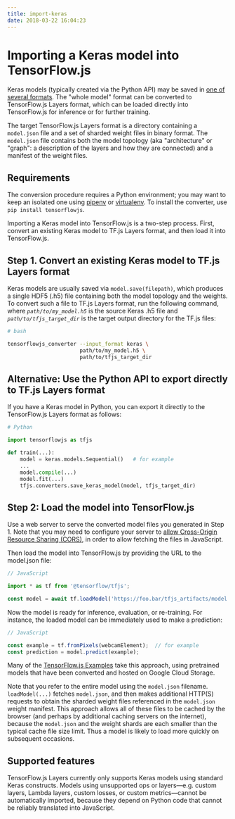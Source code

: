 ```yaml
---
title: import-keras
date: 2018-03-22 16:04:23
---
```


# Importing a Keras model into TensorFlow.js

Keras models (typically created via the Python API) may be saved in [one of several formats](https://keras.io/getting-started/faq/#how-can-i-save-a-keras-model).  The "whole model" format can be converted to TensorFlow.js Layers format, which can be loaded directly into TensorFlow.js for inference or for further training.

The target TensorFlow.js Layers format is a directory containing a `model.json` file and a set of sharded weight files in binary format.  The `model.json` file contains both the model topology (aka "architecture" or "graph": a description of the layers and how they are connected) and a manifest of the weight files.

## Requirements
The conversion procedure requires a Python environment; you may want to keep an isolated one using [pipenv](https://github.com/pypa/pipenv) or [virtualenv](https://virtualenv.pypa.io).  To install the converter, use `pip install tensorflowjs`.

Importing a Keras model into TensorFlow.js is a two-step process. First, convert an existing Keras model to TF.js Layers format, and then load it into TensorFlow.js.

## Step 1. Convert an existing Keras model to TF.js Layers format

Keras models are usually saved via `model.save(filepath)`, which produces a single HDF5 (.h5) file containing both the model topology and the weights.  To convert such a file to TF.js Layers format, run the following command, where _`path/to/my_model.h5`_ is the source Keras .h5 file and _`path/to/tfjs_target_dir`_ is the target output directory for the TF.js files:


```sh
# bash

tensorflowjs_converter --input_format keras \
                       path/to/my_model.h5 \
                       path/to/tfjs_target_dir
```

## Alternative: Use the Python API to export directly to TF.js Layers format

If you have a Keras model in Python, you can export it directly to the TensorFlow.js Layers format as follows:

```py
# Python

import tensorflowjs as tfjs

def train(...):
    model = keras.models.Sequential()   # for example
    ...
    model.compile(...)
    model.fit(...)
    tfjs.converters.save_keras_model(model, tfjs_target_dir)
```

## Step 2: Load the model into TensorFlow.js

Use a web server to serve the converted model files you generated in Step 1.  Note that you may need to configure your server to [allow Cross-Origin Resource Sharing (CORS)](https://enable-cors.org/), in order to allow fetching the files in JavaScript.

Then load the model into TensorFlow.js by providing the URL to the model.json file:

```js
// JavaScript

import * as tf from '@tensorflow/tfjs';

const model = await tf.loadModel('https://foo.bar/tfjs_artifacts/model.json');
```

Now the model is ready for inference, evaluation, or re-training.  For instance, the loaded model can be immediately used to make a prediction:

```js
// JavaScript

const example = tf.fromPixels(webcamElement);  // for example
const prediction = model.predict(example);
```

Many of the [TensorFlow.js Examples](https://github.com/tensorflow/tfjs-examples) take this approach, using pretrained models that have been converted and hosted on Google Cloud Storage.

Note that you refer to the entire model using the `model.json` filename.  `loadModel(...)` fetches `model.json`, and then makes additional HTTP(S) requests to obtain the sharded weight files referenced in the `model.json` weight manifest.  This approach allows all of these files to be cached by the browser (and perhaps by additional caching servers on the internet), because the `model.json` and the weight shards are each smaller than the typical cache file size limit.  Thus a model is likely to load more quickly on subsequent occasions.

## Supported features

TensorFlow.js Layers currently only supports Keras models using standard Keras constructs.
Models using unsupported ops or layers—e.g. custom layers, Lambda layers, custom losses, or custom metrics—cannot be automatically imported, because they depend on Python code that cannot be reliably translated into JavaScript.